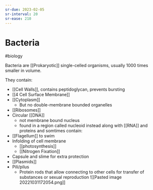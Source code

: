 ```yaml
---
sr-due: 2023-02-05
sr-interval: 20
sr-ease: 210
---
```

# Bacteria
#biology 

Bacteria are [[Prokaryotic]] single-celled organisms, usually 1000 times smaller in volume.

They contain:
- [[Cell Walls]], contains peptidoglycan, prevents bursting
- [[4 Cell Surface Membrane]]
- [[Cytoplasm]]
	- But no double-membrane bounded organelles
- [[Ribosomes]]
- Circular [[DNA]]
	- not membrane bound nucleus
	- found in a region called nucleoid instead along with [[RNA]] and proteins
and somtimes contain:
- [[Flagellum]] to swim
- Infolding of cell membrane
	- [[photosynthesis]]
	- [[Nitrogen Fixation]]
- Capsule and slime for extra protection
- [[Plasmids]]
- Pili/pilus
	- Protein rods that allow connecting to other cells for transfer of substances or sexual reproduction
![[Pasted image 20221031172054.png]]